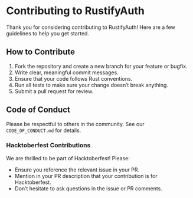 # Contributing to RustifyAuth

Thank you for considering contributing to RustifyAuth! Here are a few guidelines to help you get started.

## How to Contribute
1. Fork the repository and create a new branch for your feature or bugfix.
2. Write clear, meaningful commit messages.
3. Ensure that your code follows Rust conventions.
4. Run all tests to make sure your change doesn’t break anything.
5. Submit a pull request for review.

## Code of Conduct
Please be respectful to others in the community. See our `CODE_OF_CONDUCT.md` for details.

### Hacktoberfest Contributions
We are thrilled to be part of Hacktoberfest! Please:
- Ensure you reference the relevant issue in your PR.
- Mention in your PR description that your contribution is for Hacktoberfest.
- Don’t hesitate to ask questions in the issue or PR comments.
